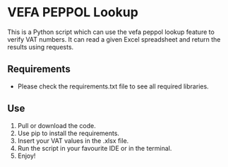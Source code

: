 # VEFA PEPPOL Lookup

This is a Python script which can use the vefa peppol lookup feature to verify VAT numbers. It can read a given Excel spreadsheet and return the results using requests.

## Requirements

- Please check the requirements.txt file to see all required libraries.

## Use

1. Pull or download the code.
2. Use pip to install the requirements.
3. Insert your VAT values in the .xlsx file.
4. Run the script in your favourite IDE or in the terminal.
5. Enjoy!
